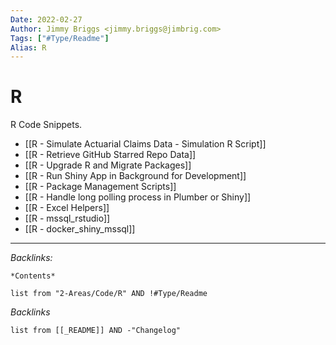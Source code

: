 ```yaml
---
Date: 2022-02-27
Author: Jimmy Briggs <jimmy.briggs@jimbrig.com>
Tags: ["#Type/Readme"]
Alias: R
---
```


# R

<!-- optional markdown-notes-tree directory description starts here -->
R Code Snippets.
<!-- optional markdown-notes-tree directory description ends here -->

-   [[R - Simulate Actuarial Claims Data - Simulation R Script]]
-   [[R - Retrieve GitHub Starred Repo Data]]
-   [[R - Upgrade R and Migrate Packages]]
-   [[R - Run Shiny App in Background for Development]]
-   [[R - Package Management Scripts]]
-   [[R - Handle long polling process in Plumber or Shiny]]
-   [[R - Excel Helpers]]
-   [[R - mssql_rstudio]]
-   [[R - docker_shiny_mssql]]

***

*Backlinks:*

<!-- dataview start -->
    *Contents*

```dataview
list from "2-Areas/Code/R" AND !#Type/Readme
```

*Backlinks*

```dataview
list from [[_README]] AND -"Changelog"
```

<!-- dataview end -->
